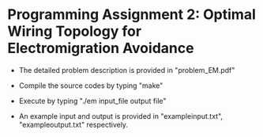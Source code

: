 Programming Assignment 2: Optimal Wiring Topology for Electromigration Avoidance
=================================================================

* The detailed problem description is provided in "problem_EM.pdf"

* Compile the source codes by typing "make"

* Execute by typing "./em input_file output file"

* An example input and output is provided in "exampleinput.txt", "exampleoutput.txt" respectively.
